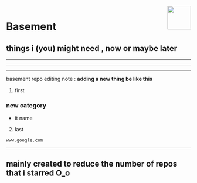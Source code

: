 <img src="https://avatars.githubusercontent.com/u/167031705?v=4" align="right" height="64px" />

# **Basement**
## things i (you) might need , now or maybe later

------

------





------
basement repo editing note : 
**adding a new thing be like this**
1. first

 ### new category
 * it name
2. last
 ```link
 www.google.com
 ```

---
mainly created to reduce the number of repos that i starred O_o
---
